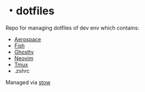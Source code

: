 # ・dotfiles 

Repo for managing dotfiles of dev env which contains:
- [Aerospace](https://nikitabobko.github.io/AeroSpace/guide)
- [Fish](https://fishshell.com/)
- [Ghostty](https://ghostty.org/)
- [Neovim](https://neovim.io/)
- [Tmux](https://github.com/tmux/tmux)
- .zshrc 


Managed via [stow](https://www.gnu.org/software/stow/)
